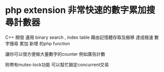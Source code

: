 php extension 非常快速的數字累加搜尋計數器
====
C++ 開發 運用 binary search , index table 
藉由記憶體存取及搬移 達成極速 數字搜尋 累加 新增 的php function

讓你可以很方便做大量數字的counter
例如廣告計數

附帶有mutex-lock功能
可以幫忙鎖定concurrent交易


